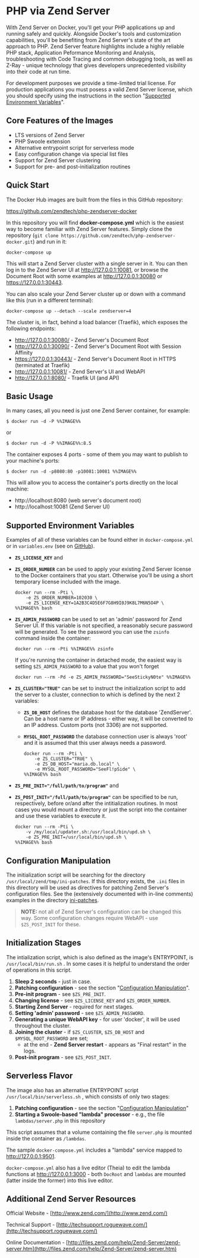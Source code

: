 # PHP via Zend Server

With Zend Server on Docker, you'll get your PHP applications up and running safely and quickly. Alongside Docker's tools and customization capabilities, you'll be benefiting from Zend Server's state of the art approach to PHP. Zend Server feature highlights include a highly reliable PHP stack, Application Peformance Monitoring and Analysis, troubleshooting with Code Tracing and common debugging tools, as well as Z-Ray - unique technology that gives developers unprecedented visibility into their code at run time.

For development purposes we provide a time-limited trial license. For production applications you must posess a valid Zend Server license, which you should specify using the instructions in the section "[Supported Environment Variables](#env)".

## Core Features of the Images

-	LTS versions of Zend Server
-	PHP Swoole extension
-	Alternative entrypoint script for serverless mode
-	Easy configuration change via special list files
-	Support for Zend Server clustering
-	Support for pre- and post-initialization routines

## Quick Start

The Docker Hub images are built from the files in this GitHub repository:

https://github.com/zendtech/php-zendserver-docker

In this repository you will find **docker-compose.yml** which is the easiest way to become familiar with Zend Server features. Simply clone the repository (`git clone https://github.com/zendtech/php-zendserver-docker.git`) and run in it:

	docker-compose up

This will start a Zend Server cluster with a single server in it. You can then log in to the Zend Server UI at http://127.0.0.1:10081, or browse the Document Root with some examples at http://127.0.0.1:30080 or https://127.0.0.1:30443.

You can also scale your Zend Server cluster up or down with a command like this (run in a different terminal):

	docker-compose up --detach --scale zendserver=4

The cluster is, in fact, behind a load balancer (Traefik), which exposes the following endpoints:

-	http://127.0.0.1:30080/ - Zend Server's Document Root
-	http://127.0.0.1:30090/ - Zend Server's Document Root with Session Affinity
-	https://127.0.0.1:30443/ - Zend Server's Document Root in HTTPS (terminated at Traefik)
-	http://127.0.0.1:10081/ - Zend Server's UI and WebAPI
-	http://127.0.0.1:8080/ - Traefik UI (and API)

## Basic Usage

In many cases, all you need is just one Zend Server container, for example:

	$ docker run -d -P %%IMAGE%%

or

	$ docker run -d -P %%IMAGE%%:8.5

The container exposes 4 ports - some of them you may want to publish to your machine's ports:

	$ docker run -d -p8080:80 -p10081:10081 %%IMAGE%%

This will allow you to access the container's ports directly on the local machine:

-	http://localhost:8080 (web server's document root)
-	http://localhost:10081 (Zend Server UI)

## <a name="env"></a>Supported Environment Variables

Examples of all of these variables can be found either in `docker-compose.yml` or in `variables.env` (see on [GitHub](https://github.com/zendtech/php-zendserver-docker)).

-	**`ZS_LICENSE_KEY`** and
-	**`ZS_ORDER_NUMBER`** can be used to apply your existing Zend Server license to the Docker containers that you start. Otherwise you'll be using a short temporary license included with the image.

		docker run --rm -Pti \
		    -e ZS_ORDER_NUMBER=102030 \
		    -e ZS_LICENSE_KEY=1A2B3C4D5E6F7G8H9I0J9K8L7M6N5O4P \
		%%IMAGE%% bash

-	**`ZS_ADMIN_PASSWORD`** can be used to set an 'admin' password for Zend Server UI. If this variable is not specified, a reasonably secure password will be generated. To see the password you can use the `zsinfo` command inside the container:

		docker run --rm -Pti %%IMAGE%% zsinfo

	If you're running the container in detached mode, the easiest way is setting `$ZS_ADMIN_PASSWORD` to a value that you won't forget

		docker run --rm -Pd -e ZS_ADMIN_PASSWORD="SeeStickyN0te" %%IMAGE%%

-	**`ZS_CLUSTER="TRUE"`** can be set to instruct the initialization script to add the server to a cluster, connection to which is defined by the next 2 variables:

	-	**`ZS_DB_HOST`** defines the database host for the database 'ZendServer'. Can be a host name or IP address - either way, it will be converted to an IP address. Custom ports (not 3306) are not supported.
	-	**`MYSQL_ROOT_PASSWORD`** the database connection user is always 'root' and it is assumed that this user always needs a password.

			docker run --rm -Pti \
			    -e ZS_CLUSTER="TRUE" \
			    -e ZS_DB_HOST="maria.db.local" \
			    -e MYSQL_ROOT_PASSWORD="SeeFl!pSide" \
			%%IMAGE%% bash

-	**`ZS_PRE_INIT="/full/path/to/program"`** and

-	**`ZS_POST_INIT="/full/path/to/program"`** can be specified to be run, respectively, before or/and after the intitialization routines. In most cases you would mount a directory or just the script into the container and use these variables to execute it.

		docker run --rm -Pti \
		    -v /my/local/updater.sh:/usr/local/bin/upd.sh \
		    -e ZS_PRE_INIT=/usr/local/bin/upd.sh \
		%%IMAGE%% bash

## <a name="cnf"></a>Configuration Manipulation

The initialization script will be searching for the directory `/usr/local/zend/tmp/ini-patches`. If this directory exists, the `.ini` files in this directory will be used as directives for patching Zend Server's configuration files. See the (extensively documented with in-line comments) examples in the directory [ini-patches](https://github.com/zendtech/php-zendserver-docker/tree/master/ini-patches).

> **NOTE:** not all of Zend Server's configuration can be changed this way. Some configuration changes require WebAPI - use `$ZS_POST_INIT` for these.

## Initialization Stages

The intialization script, which is also defined as the image's ENTRYPOINT, is `/usr/local/bin/run.sh` . In some cases it is helpful to understand the order of operations in this script.

1.	**Sleep 2 seconds** - just in case.
2.	**Patching configuration** - see the section "[Configuration Manipulation](#cnf)".
3.	**Pre-init program** - see `$ZS_PRE_INIT`.
4.	**Changing license** - see `$ZS_LICENSE_KEY` and `$ZS_ORDER_NUMBER`.
5.	**Starting Zend Server** - required for next stages.
6.	**Setting 'admin' password** - see `$ZS_ADMIN_PASSWORD`.
7.	**Generating a unique WebAPI key** - for user 'docker', it will be used throughout the cluster.
8.	**Joining the cluster** - if `$ZS_CLUSTER`, `$ZS_DB_HOST` and `$MYSQL_ROOT_PASSWORD` are set;
	-	at the end - **Zend Server restart** - appears as "Final restart" in the logs.
9.	**Post-init program** - see `$ZS_POST_INIT`.

## Serverless Flavor

The image also has an alternative ENTRYPOINT script `/usr/local/bin/serverless.sh` , which consists of only two stages:

1.	**Patching configuration** - see the section "[Configuration Manipulation](#cnf)"
2.	**Starting a Swoole-based "lambda" processor** - e.g., the file `lambdas/server.php` in this repository

This script assumes that a volume containing the file `server.php` is mounted inside the container as `/lambdas`.

The sample `docker-compose.yml` includes a "lambda" service mapped to http://127.0.0.1:9501.

`docker-compose.yml` also has a live editor (Theia) to edit the lambda functions at http://127.0.0.1:3000 - both `DocRoot` and `lambdas` are mounted (latter inside the former) into this live editor.

## Additional Zend Server Resources

Official Website - [http://www.zend.com/](http://www.zend.com/)

Technical Support - [http://techsupport.roguewave.com/](http://techsupport.roguewave.com/)

Online Documentation - [http://files.zend.com/help/Zend-Server/zend-server.htm](http://files.zend.com/help/Zend-Server/zend-server.htm)
